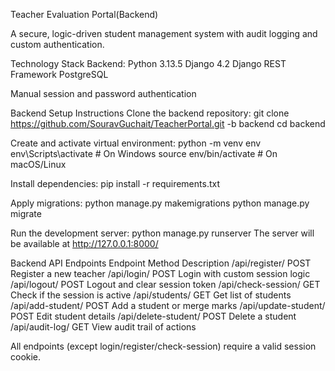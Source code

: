 Teacher Evaluation Portal(Backend)

A secure, logic-driven student management system with audit logging and custom authentication.

Technology Stack
Backend:
Python 3.13.5
Django 4.2
Django REST Framework
PostgreSQL

Manual session and password authentication

Backend Setup Instructions
Clone the backend repository:
git clone https://github.com/SouravGuchait/TeacherPortal.git -b backend
cd backend

Create and activate virtual environment:
python -m venv env
env\Scripts\activate     # On Windows
source env/bin/activate  # On macOS/Linux

Install dependencies:
pip install -r requirements.txt

Apply migrations:
python manage.py makemigrations
python manage.py migrate

Run the development server:
python manage.py runserver
The server will be available at http://127.0.0.1:8000/

Backend API Endpoints
Endpoint	Method	Description
/api/register/	POST	Register a new teacher
/api/login/	POST	Login with custom session logic
/api/logout/	POST	Logout and clear session token
/api/check-session/	GET	Check if the session is active
/api/students/	GET	Get list of students
/api/add-student/	POST	Add a student or merge marks
/api/update-student/	POST	Edit student details
/api/delete-student/	POST	Delete a student
/api/audit-log/	GET	View audit trail of actions

All endpoints (except login/register/check-session) require a valid session cookie.
